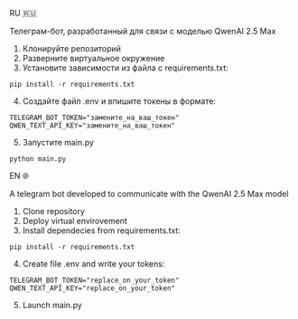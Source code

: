 RU 🇷🇺

Телеграм-бот, разработанный для связи с моделью QwenAI 2.5 Max

1. Клонируйте репозиторий
2. Разверните виртуальное окружение
3. Установите зависимости из файла с requirements.txt:
```
pip install -r requirements.txt
```
4. Создайте файл .env и впишите токены в формате:
```
TELEGRAM_BOT_TOKEN="замените_на_ваш_токен"
QWEN_TEXT_API_KEY="замените_на_ваш_токен"
```
5. Запустите main.py
```
python main.py
```
EN 🌐

A telegram bot developed to communicate with the QwenAI 2.5 Max model

1. Clone repository
2. Deploy virtual envirovement
3. Install dependecies from requirements.txt:
```
pip install -r requirements.txt
```
4. Create file .env and write your tokens:
```
TELEGRAM_BOT_TOKEN="replace_on_your_token"
QWEN_TEXT_API_KEY="replace_on_your_token"
```
5. Launch main.py
